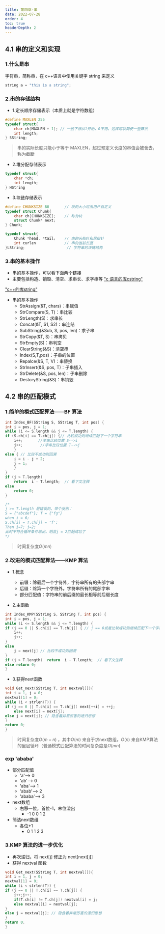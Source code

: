 ```yaml
---
title: 第四章-串
date: 2022-07-28
order: 4
toc: true
headerDepth: 2
---
```


## 4.1 串的定义和实现

### 1.什么是串

字符串，简称串，在 c++语言中使用关键字 string 来定义

```cpp
string a = "this is a string";
```

### 2.串的存储结构

- 1.定长顺序存储表示（本质上就是字符数组）

```cpp
#define MAXLEN 255
typedef struct{
    char ch[MAXLEN + 1]; // 一般下标从1开始，0不用，这样可以简便一些算法
    int length;
} SString;
```

> 串的实际长度只能小于等于 MAXLEN，超过预定义长度的串值会被舍去，称为截断

- 2.堆分配存储表示

```cpp
typedef struct{
    char *ch;
    int length;
} HString
```

- 3.块链存储表示

```cpp
#define CHUNKSIZE 80       // 块的大小可由用户自定义
typedef struct Chunk{
    char ch[CHUNKSIZE];    // 称为块
    struct Chunk* next;
} Chunk;

typedef struct{
    Chunk *head, *tail;    // 串的头指针和尾指针
    int curlen             // 串的当前长度
}LString;                   // 字符串的块链结构
```

### 3.串的基本操作

- 串的基本操作，可以看下面两个链接
- 主要包括构造、销毁、清空、求串长、求字串等
["c 语言的库cstring"](https://cplusplus.com/reference/cstring/)

["c++的库string"](https://cplusplus.com/reference/string/string/)

- 串的基本操作
  - StrAssign(&T, chars)：串赋值
  - StrCompare(S, T)：串比较
  - StrLength(S)：求串长
  - Concat(&T, S1, S2)：串连结
  - SubString(&Sub, S, pos, len)：求子串
  - StrCopy(&T, S)：串拷贝
  - StrEmpty(S)：串判空
  - ClearString(&S)：清空串
  - Index(S,T,pos)：子串的位置
  - Repalce(&S, T, V)：串替换
  - StrInsert(&S, pos, T)：子串插入
  - StrDelete(&S, pos, len)：子串删除
  - DestoryString(&S)：串销毁

## 4.2 串的匹配模式

### 1.简单的模式匹配算法——BF 算法

```cpp
int Index_BF(SString S, SString T, int pos) {
int i = pos, j = 1;
while (i <= S.length && j <= T.length) {
if (S.ch[i] == T.ch[j]) {// 比较成功则继续匹配下一个字符串
    i++;       //主串比较位置 S-->i
    j++;        //字串比较位置 T-->j
    }
else { // 比较不成功则回溯
    i = i - j + 2;
    j = 1;
    }
}
if (j > T.length)  
    return  i - T.length;  // 看下文注释
else 
    return 0;
}

/*
j >= T.length 是错误的，举个反例：
S = {"abcdef"}; T = {"fg"}
when i = 6;
S.ch[i] = T.ch[j] = 'f';
Then i=7; j=2;
此时不符合循环条件跳出。明显j = 2匹配成功了
*/

```

> 时间复杂度$O(mn)$

### 2.改进的模式匹配算法——KMP 算法
  
- 1.概念
  - 前缀：除最后一个字符外，字符串所有的头部字串
  - 后缀：除第一个字符外，字符串所有的尾部字串
  - 部分匹配值：字符串的前后缀的最长相等前后缀长度
  
- 2.主函数

```cpp
int Index_KMP(SString S, SString T, int pos) {
int i = pos, j = 1;
while (i <= S.length && j <= T.length) {
if (j == 0 || S.ch[i] == T.ch[j]) { // j == 0或者比较成功则继续匹配下一个字符串
    i++;
    j++;
}
else
    j = next[j] // 比较不成功则回溯
}
if (j > T.length)  return  i - T.length;  // 看下文注释
else return 0;
}
```

- 3.获得next函数

```cpp
void Get_next(SString T, int nextval[]){
int i = 1, j = 0;
nextval[1] = 0;
while (i < strlen(T)) {
if (j == 0 || T.ch[i] == T.ch[j]) next[++i] = ++j;
    else next[i] = next[j];
else j = next[j]; // 隐含着非常厉害的递归思想
}
return 0;
}
```

> 时间复杂度$O(m+n)$ ，其中$O(m)$ 来自于求next数组，$O(n)$ 来自KMP算法的里层循环（普通模式匹配算法的时间复杂度是$O(mn)$

### exp 'ababa'

- 部分匹配值
  - 'a'--> 0
  - 'ab'--> 0
  - 'aba'--> 1
  - 'abab'--> 2
  - 'ababa'--> 3
- next数组
  - 右移一位，首位-1，末位溢出
    - -1 0 0 1 2
- 简洁next数组
  - 各位+1
    - 0 1 1 2 3
  
### 3.KMP 算法的进一步优化

- 再次递归，将 next[j] 修正为 next[next[j]]
- 获得 nextval 函数

```cpp
void Get_next(SString T, int nextval[]){
int i = 1, j = 0;
nextval[1] = 0;
while (i < strlen(T)) {
if (j == 0 || T.ch[i] == T.ch[j]) {
    i++;j++;
    if(T.ch[i] != T.ch[j]) nextval[i] = j;
    else nextval[i] = nextval[j];
}
else j = nextval[j]; // 隐含着非常厉害的递归思想
}
return 0;
}
```

<!-- ### 习题
  - 思考：手算next数组→①next[ 1 ] = 0②next[ 2 ] = 1③next[ i ] = 前缀 和 后缀 最大交集 + 1
  - 思考：` {aba} ` 的前缀和后缀分别是什么?→前缀{a, ab}（没有b，必须连续且包含第一个字符），后缀{a, ba}（必须连续且包含最后一个字符）
  - 思考：模式串为` a b a b a a ` 求next数组→0 1 1 2 3 4
  - 思考：模式串为` a a a a b `，求next和nextval数组?→0 1 2 3 4；0 0 0 0 4
  - 5 和 7，串 ` a b a b a a a b a b a a ` 的next数组和nextval值为?→011234223456 ；010104210104
  - 9【2019】设主串` a b a a b a a b c a b a a b c ` ，模式串 S = ` a b a a b c `，采用KMP算法进行模式匹配，到匹配成功时为止，在匹配过程中进行的单个字符间的比较次数是?→10次，abaabc的next数组为 0 1 1 2 2 3，开始匹配到主串的第六个字符a时匹配失败，然后 j = next[j] = 3，继续比较当前值，匹配成功，共10次 -->

